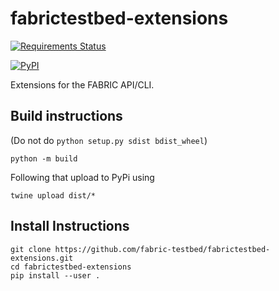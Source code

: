 # fabrictestbed-extensions
[![Requirements Status](https://requires.io/github/fabric-testbed/fabrictestbed-extensions/requirements.svg?branch=main)](https://requires.io/github/fabric-testbed/fabrictestbed-extensions/requirements/?branch=main)

[![PyPI](https://img.shields.io/pypi/v/fabrictestbed-extensions?style=plastic)](https://pypi.org/project/fabrictestbed-extensions/)

Extensions for the FABRIC API/CLI.  

## Build instructions
(Do not do `python setup.py sdist bdist_wheel`)
```
python -m build
```
Following that upload to PyPi using
```
twine upload dist/*
```

## Install Instructions
```
git clone https://github.com/fabric-testbed/fabrictestbed-extensions.git 
cd fabrictestbed-extensions
pip install --user .
```
